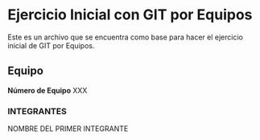 # Ejercicio Inicial con GIT por Equipos

Este es un archivo que se encuentra como base para hacer el ejercicio inicial de GIT por Equipos.

## Equipo
**Número de Equipo**  XXX

### INTEGRANTES
   NOMBRE DEL PRIMER INTEGRANTE
   
